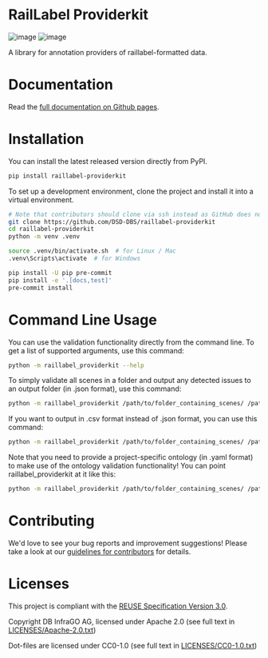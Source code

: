 <!--
 ~ Copyright DB InfraGO AG and contributors
 ~ SPDX-License-Identifier: Apache-2.0
 -->

# RailLabel Providerkit

<!-- prettier-ignore -->
![image](https://github.com/DSD-DBS/raillabel-providerkit/actions/workflows/build-test-publish.yml/badge.svg)
![image](https://github.com/DSD-DBS/raillabel-providerkit/actions/workflows/lint.yml/badge.svg)

A library for annotation providers of raillabel-formatted data.

# Documentation

<!-- prettier-ignore -->
Read the [full documentation on Github pages](https://dsd-dbs.github.io/raillabel-providerkit).

# Installation

You can install the latest released version directly from PyPI.

```zsh
pip install raillabel-providerkit
```

To set up a development environment, clone the project and install it into a
virtual environment.

```zsh
# Note that contributors should clone via ssh instead as GitHub does not allow pushing via https!
git clone https://github.com/DSD-DBS/raillabel-providerkit
cd raillabel-providerkit
python -m venv .venv

source .venv/bin/activate.sh  # for Linux / Mac
.venv\Scripts\activate  # for Windows

pip install -U pip pre-commit
pip install -e '.[docs,test]'
pre-commit install
```

# Command Line Usage

You can use the validation functionality directly from the command line. To get a list of supported arguments, use this command:

```zsh
python -m raillabel_providerkit --help
```

To simply validate all scenes in a folder and output any detected issues to an output folder (in .json format), use this command:

```zsh
python -m raillabel_providerkit /path/to/folder_containing_scenes/ /path/to/output_folder
```

If you want to output in .csv format instead of .json format, you can use this command:

```zsh
python -m raillabel_providerkit /path/to/folder_containing_scenes/ /path/to/output_folder --use-csv --no-json
```

Note that you need to provide a project-specific ontology (in .yaml format) to make use of the ontology validation functionality! You can point raillabel_providerkit at it like this:

```zsh
python -m raillabel_providerkit /path/to/folder_containing_scenes/ /path/to/output_folder --ontology /path/to/project-ontology.yaml
```

# Contributing

We'd love to see your bug reports and improvement suggestions! Please take a
look at our [guidelines for contributors](CONTRIBUTING.md) for details.

# Licenses

This project is compliant with the
[REUSE Specification Version 3.0](https://git.fsfe.org/reuse/docs/src/commit/d173a27231a36e1a2a3af07421f5e557ae0fec46/spec.md).

Copyright DB InfraGO AG, licensed under Apache 2.0 (see full text in
[LICENSES/Apache-2.0.txt](LICENSES/Apache-2.0.txt))

Dot-files are licensed under CC0-1.0 (see full text in
[LICENSES/CC0-1.0.txt](LICENSES/CC0-1.0.txt))
